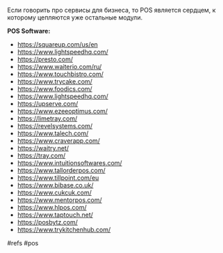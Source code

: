 
Если говорить про сервисы для бизнеса, то POS является сердцем, к которому цепляются уже остальные модули.

**POS Software:**
- https://squareup.com/us/en
- https://www.lightspeedhq.com/
- https://presto.com/
- https://www.waiterio.com/ru/
- https://www.touchbistro.com/
- https://www.trycake.com/
- https://www.foodics.com/
- https://www.lightspeedhq.com/
- https://upserve.com/
- https://www.ezeeoptimus.com/
- https://limetray.com/
- https://revelsystems.com/
- https://www.talech.com/
- https://www.craverapp.com/
- https://waitry.net/
- https://tray.com/
- https://www.intuitionsoftwares.com/
- https://www.tallorderpos.com/
- https://www.tillpoint.com/eu
- https://www.bibase.co.uk/
- https://www.cukcuk.com/
- https://www.mentorpos.com/
- https://www.hlpos.com/
- https://www.taptouch.net/
- https://posbytz.com/
- https://www.trykitchenhub.com/

#refs #pos